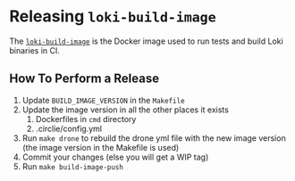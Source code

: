 # Releasing `loki-build-image`

The [`loki-build-image`](../../loki-build-image/) is the Docker image used to run tests and build Loki binaries in CI.

## How To Perform a Release

1. Update `BUILD_IMAGE_VERSION` in the `Makefile`
1. Update the image version in all the other places it exists
    1. Dockerfiles in `cmd` directory
    1. .circlie/config.yml
1. Run `make drone` to rebuild the drone yml file with the new image version (the image version in the Makefile is used)
1. Commit your changes (else you will get a WIP tag)
2. Run `make build-image-push`

